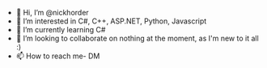 - 👋 Hi, I’m @nickhorder
- 👀 I’m interested in C#, C++, ASP.NET, Python, Javascript 
- 🌱 I’m currently learning C#
- 💞️ I’m looking to collaborate on nothing at the moment, as I'm new to it all :) 
- 📫 How to reach me- DM

<!---
nickhorder/nickhorder is a ✨ special ✨ repository because its `README.md` (this file) appears on your GitHub profile.
You can click the Preview link to take a look at your changes.
--->
